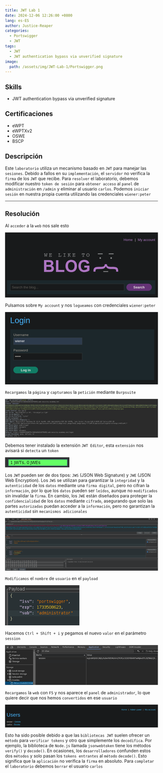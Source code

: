 ```yaml
---
title: JWT Lab 1
date: 2024-12-06 12:26:00 +0800
lang: es-ES
author: Justice-Reaper
categories:
  - Portswigger
  - JWT
tags:
  - JWT
  - JWT authentication bypass via unverified signature
image:
  path: /assets/img/JWT-Lab-1/Portswigger.png
---
```


## Skills

- JWT authentication bypass via unverified signature

## Certificaciones

- eWPT
- eWPTXv2
- OSWE
- BSCP
  
## Descripción

Este `laboratorio` utiliza un mecanismo basado en `JWT` para manejar las `sesiones`. Debido a fallos en su `implementación`, el `servidor` no verifica la `firma` de los `JWT` que recibe. Para `resolver` el laboratorio, debemos modificar nuestro `token de sesión` para `obtener acceso` al `panel` de `administración` en `/admin` y eliminar al usuario `carlos`. Podemos `iniciar sesión` en nuestra propia cuenta utilizando las credenciales `wiener:peter`

---

## Resolución

Al `acceder` a la `web` nos sale esto

![](/assets/img/JWT-Lab-1/image_1.png)

Pulsamos sobre `My account` y nos `logueamos` con credenciales `wiener:peter`

![](/assets/img/JWT-Lab-1/image_2.png)

`Recargamos` la `página` y `capturamos` la `petición` mediante `Burpsuite`

![](/assets/img/JWT-Lab-1/image_3.png)

Debemos tener instalado la extensión `JWT Editor`, esta `extensión` nos avisará si `detecta` un `token`

![](/assets/img/JWT-Lab-1/image_4.png)

Los `JWT` pueden ser de dos tipos: `JWS` (JSON Web Signature) y `JWE` (JSON Web Encryption). Los `JWS` se utilizan para garantizar la `integridad` y la `autenticidad` de los `datos` mediante una `firma digital`, pero no cifran la `información`, por lo que los `datos` pueden ser `leídos`, aunque no `modificados` sin invalidar la `firma`. En cambio, los `JWE` están diseñados para proteger la `confidencialidad` de los `datos` mediante `cifrado`, asegurando que solo las partes `autorizadas` puedan acceder a la `información`, pero no garantizan la `autenticidad` sin `mecanismos adicionales`

![](/assets/img/JWT-Lab-1/image_5.png)

`Modificamos` el `nombre` de `usuario` en el `payload`

![](/assets/img/JWT-Lab-1/image_6.png)

Hacemos `Ctrl + Shift + i` y pegamos el nuevo `valor` en el parámetro `session`

![](/assets/img/JWT-Lab-1/image_7.png)

`Recargamos` la `web` con `F5` y nos aparece el `panel` de `administrador`, lo que quiere decir que nos hemos `convertidos` en ese `usuario`

![](/assets/img/JWT-Lab-1/image_8.png)

Esto ha sido posible debido a que las `bibliotecas JWT` suelen ofrecer un `método` para `verificar tokens` y otro que simplemente los `decodifica`. Por ejemplo, la biblioteca de `Node.js` llamada `jsonwebtoken` tiene los métodos `verify()` y `decode()`. En ocasiones, los `desarrolladores` confunden estos dos `métodos` y solo pasan los `tokens entrantes` al `método` `decode()`. Esto significa que la `aplicación` no verifica la `firma` en absoluto. Para `completar` el `laboratorio` debemos `borrar` el usuario `carlos`

